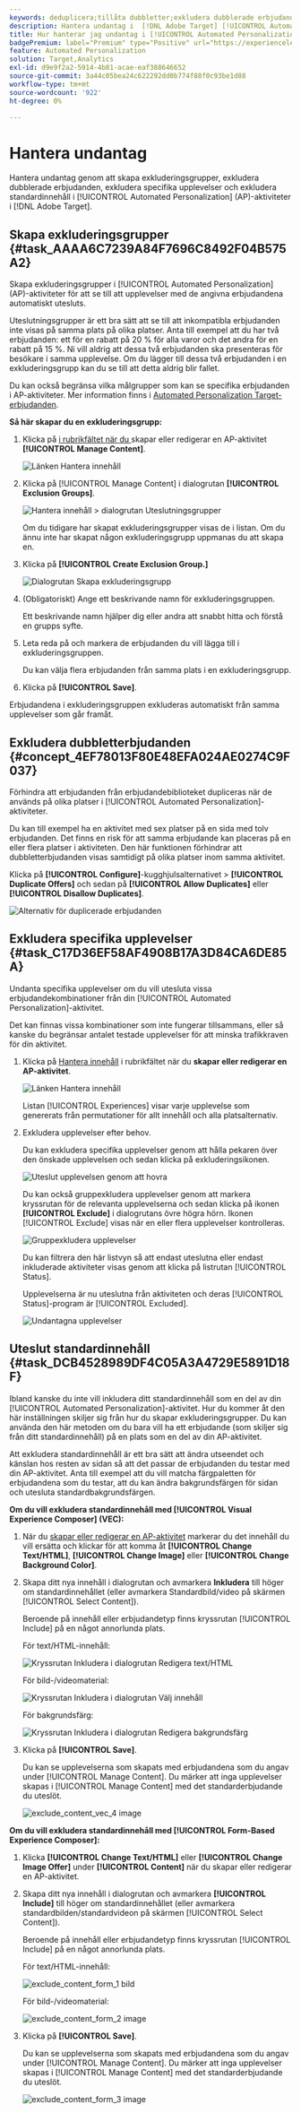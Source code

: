 ```yaml
---
keywords: deduplicera;tillåta dubbletter;exkludera dubblerade erbjudanden;automatiserad personalisering;Tillåt inte dubblerade erbjudanden;exkludera;standardinnehåll;exkluderingsgrupp;
description: Hantera undantag i  [!DNL Adobe Target] [!UICONTROL Automated Personalization] (AP)-aktiviteter. Skapa exkluderingsgrupper och exkludera dubblerade erbjudanden, specifika upplevelser och standardinnehåll.
title: Hur hanterar jag undantag i [!UICONTROL Automated Personalization] aktiviteter?
badgePremium: label="Premium" type="Positive" url="https://experienceleague.adobe.com/docs/target/using/introduction/intro.html?lang=en#premium newtab=true" tooltip="Se vad som ingår i Target Premium."
feature: Automated Personalization
solution: Target,Analytics
exl-id: d9e9f2a2-5914-4b81-acae-eaf388646652
source-git-commit: 3a44c05bea24c622292dd0b774f88f0c93be1d88
workflow-type: tm+mt
source-wordcount: '922'
ht-degree: 0%

---
```


# Hantera undantag

Hantera undantag genom att skapa exkluderingsgrupper, exkludera dubblerade erbjudanden, exkludera specifika upplevelser och exkludera standardinnehåll i [!UICONTROL Automated Personalization] (AP)-aktiviteter i [!DNL Adobe Target].

## Skapa exkluderingsgrupper {#task_AAAA6C7239A84F7696C8492F04B575A2}

Skapa exkluderingsgrupper i [!UICONTROL Automated Personalization] (AP)-aktiviteter för att se till att upplevelser med de angivna erbjudandena automatiskt utesluts.

Uteslutningsgrupper är ett bra sätt att se till att inkompatibla erbjudanden inte visas på samma plats på olika platser. Anta till exempel att du har två erbjudanden: ett för en rabatt på 20 % för alla varor och det andra för en rabatt på 15 %. Ni vill aldrig att dessa två erbjudanden ska presenteras för besökare i samma upplevelse. Om du lägger till dessa två erbjudanden i en exkluderingsgrupp kan du se till att detta aldrig blir fallet.

Du kan också begränsa vilka målgrupper som kan se specifika erbjudanden i AP-aktiviteter. Mer information finns i [Automated Personalization Target-erbjudanden](/help/main/c-activities/t-automated-personalization/ap-target-offers.md).

**Så här skapar du en exkluderingsgrupp:**

1. Klicka på [ i rubrikfältet när du ](/help/main/c-activities/t-automated-personalization/create-ap-activity.md)skapar eller redigerar en AP-aktivitet **[!UICONTROL Manage Content]**.

   ![Länken Hantera innehåll](/help/main/c-activities/t-automated-personalization/assets/manage-content.png)

1. Klicka på [!UICONTROL Manage Content] i dialogrutan **[!UICONTROL Exclusion Groups]**.

   ![Hantera innehåll > dialogrutan Uteslutningsgrupper](/help/main/c-activities/t-automated-personalization/assets/exclusion_group_create-new.png)

   Om du tidigare har skapat exkluderingsgrupper visas de i listan. Om du ännu inte har skapat någon exkluderingsgrupp uppmanas du att skapa en.

1. Klicka på **[!UICONTROL Create Exclusion Group.]**

   ![Dialogrutan Skapa exkluderingsgrupp](/help/main/c-activities/t-automated-personalization/assets/exclusion_group_create_dialog-new.png)

1. (Obligatoriskt) Ange ett beskrivande namn för exkluderingsgruppen.

   Ett beskrivande namn hjälper dig eller andra att snabbt hitta och förstå en grupps syfte.

1. Leta reda på och markera de erbjudanden du vill lägga till i exkluderingsgruppen.

   Du kan välja flera erbjudanden från samma plats i en exkluderingsgrupp.

1. Klicka på **[!UICONTROL Save]**.

Erbjudandena i exkluderingsgruppen exkluderas automatiskt från samma upplevelser som går framåt.

## Exkludera dubbletterbjudanden {#concept_4EF78013F80E48EFA024AE0274C9F037}

Förhindra att erbjudanden från erbjudandebiblioteket dupliceras när de används på olika platser i [!UICONTROL Automated Personalization]-aktiviteter.

Du kan till exempel ha en aktivitet med sex platser på en sida med tolv erbjudanden. Det finns en risk för att samma erbjudande kan placeras på en eller flera platser i aktiviteten. Den här funktionen förhindrar att dubbletterbjudanden visas samtidigt på olika platser inom samma aktivitet.

Klicka på **[!UICONTROL Configure]**-kugghjulsalternativet > **[!UICONTROL Duplicate Offers]** och sedan på **[!UICONTROL Allow Duplicates]** eller **[!UICONTROL Disallow Duplicates]**.

![Alternativ för duplicerade erbjudanden](/help/main/c-activities/t-automated-personalization/assets/duplicate_offers-new.png)

## Exkludera specifika upplevelser {#task_C17D36EF58AF4908B17A3D84CA6DE85A}

Undanta specifika upplevelser om du vill utesluta vissa erbjudandekombinationer från din [!UICONTROL Automated Personalization]-aktivitet.

Det kan finnas vissa kombinationer som inte fungerar tillsammans, eller så kanske du begränsar antalet testade upplevelser för att minska trafikkraven för din aktivitet.

1. Klicka på [Hantera innehåll](/help/main/c-activities/t-automated-personalization/create-ap-activity.md) i rubrikfältet när du **skapar eller redigerar en AP-aktivitet**.

   ![Länken Hantera innehåll](/help/main/c-activities/t-automated-personalization/assets/manage-content.png)

   Listan [!UICONTROL Experiences] visar varje upplevelse som genererats från permutationer för allt innehåll och alla platsalternativ.

1. Exkludera upplevelser efter behov.

   Du kan exkludera specifika upplevelser genom att hålla pekaren över den önskade upplevelsen och sedan klicka på exkluderingsikonen.

   ![Uteslut upplevelsen genom att hovra](/help/main/c-activities/t-automated-personalization/assets/exclude_exp_1a.png)

   Du kan också gruppexkludera upplevelser genom att markera kryssrutan för de relevanta upplevelserna och sedan klicka på ikonen **[!UICONTROL Exclude]** i dialogrutans övre högra hörn. Ikonen [!UICONTROL Exclude] visas när en eller flera upplevelser kontrolleras.

   ![Gruppexkludera upplevelser](/help/main/c-activities/t-automated-personalization/assets/exclude_exp_2a.png)

   Du kan filtrera den här listvyn så att endast uteslutna eller endast inkluderade aktiviteter visas genom att klicka på listrutan [!UICONTROL Status].

   Upplevelserna är nu uteslutna från aktiviteten och deras [!UICONTROL Status]-program är [!UICONTROL Excluded].

   ![Undantagna upplevelser](/help/main/c-activities/t-automated-personalization/assets/exclude_exp_3a.png)

## Uteslut standardinnehåll {#task_DCB4528989DF4C05A3A4729E5891D18F}

Ibland kanske du inte vill inkludera ditt standardinnehåll som en del av din [!UICONTROL Automated Personalization]-aktivitet. Hur du kommer åt den här inställningen skiljer sig från hur du skapar exkluderingsgrupper. Du kan använda den här metoden om du bara vill ha ett erbjudande (som skiljer sig från ditt standardinnehåll) på en plats som en del av din AP-aktivitet.

Att exkludera standardinnehåll är ett bra sätt att ändra utseendet och känslan hos resten av sidan så att det passar de erbjudanden du testar med din AP-aktivitet. Anta till exempel att du vill matcha färgpaletten för erbjudandena som du testar, att du kan ändra bakgrundsfärgen för sidan och utesluta standardbakgrundsfärgen.

**Om du vill exkludera standardinnehåll med [!UICONTROL Visual Experience Composer] (VEC):**

1. När du [skapar eller redigerar en AP-aktivitet](/help/main/c-activities/t-automated-personalization/create-ap-activity.md) markerar du det innehåll du vill ersätta och klickar för att komma åt **[!UICONTROL Change Text/HTML]**, **[!UICONTROL Change Image]** eller **[!UICONTROL Change Background Color]**.
1. Skapa ditt nya innehåll i dialogrutan och avmarkera **Inkludera** till höger om standardinnehållet (eller avmarkera Standardbild/video på skärmen [!UICONTROL Select Content]).

   Beroende på innehåll eller erbjudandetyp finns kryssrutan [!UICONTROL Include] på en något annorlunda plats.

   För text/HTML-innehåll:

   ![Kryssrutan Inkludera i dialogrutan Redigera text/HTML](/help/main/c-activities/t-automated-personalization/assets/exclude_content_vec_1a.png)

   För bild-/videomaterial:

   ![Kryssrutan Inkludera i dialogrutan Välj innehåll](/help/main/c-activities/t-automated-personalization/assets/exclude_content_vec_2a.png)

   För bakgrundsfärg:

   ![Kryssrutan Inkludera i dialogrutan Redigera bakgrundsfärg](/help/main/c-activities/t-automated-personalization/assets/exclude_content_vec_3a.png)

1. Klicka på **[!UICONTROL Save]**.

   Du kan se upplevelserna som skapats med erbjudandena som du angav under [!UICONTROL Manage Content]. Du märker att inga upplevelser skapas i [!UICONTROL Manage Content] med det standarderbjudande du uteslöt.

   ![exclude_content_vec_4 image](assets/exclude_content_vec_4.png)

**Om du vill exkludera standardinnehåll med [!UICONTROL Form-Based Experience Composer]:**

1. Klicka **[!UICONTROL Change Text/HTML]** eller **[!UICONTROL Change Image Offer]** under **[!UICONTROL Content]** när du skapar eller redigerar en AP-aktivitet.
1. Skapa ditt nya innehåll i dialogrutan och avmarkera **[!UICONTROL Include]** till höger om standardinnehållet (eller avmarkera standardbilden/standardvideon på skärmen [!UICONTROL Select Content]).

   Beroende på innehåll eller erbjudandetyp finns kryssrutan [!UICONTROL Include] på en något annorlunda plats.

   För text/HTML-innehåll:

   ![exclude_content_form_1 bild](assets/exclude_content_form_1.png)

   För bild-/videomaterial:

   ![exclude_content_form_2 image](assets/exclude_content_form_2.png)

1. Klicka på **[!UICONTROL Save]**.

   Du kan se upplevelserna som skapats med erbjudandena som du angav under [!UICONTROL Manage Content]. Du märker att inga upplevelser skapas i [!UICONTROL Manage Content] med det standarderbjudande du uteslöt.

   ![exclude_content_form_3 image](assets/exclude_content_form_3.png)
